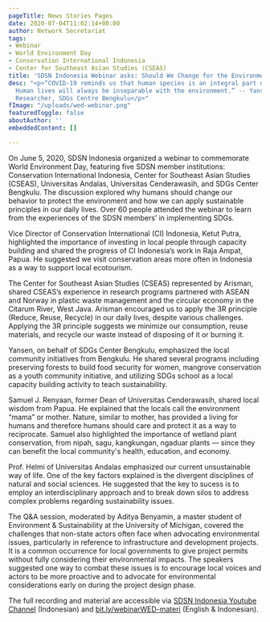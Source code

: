 ```yaml
---
pageTitle: News Stories Pages
date: 2020-07-04T11:02:14+00:00
author: Network Secretariat
tags:
- Webinar
- World Environment Day
- Conservation International Indonesia
- Center for Southeast Asian Studies (CSEAS)
title: 'SDSN Indonesia Webinar asks: Should We Change for the Environment?'
desc: "<p>“COVID-19 reminds us that human species is an integral part of the ecosystem.
  Human lives will always be inseparable with the environment.” -- Yansen, Senior
  Researcher, SDGs Centre Bengkulu</p>"
fImage: "/uploads/wed-webinar.png"
featuredToggle: false
aboutAuthor: ''
embeddedContent: []

---
```

On June 5, 2020, SDSN Indonesia organized a webinar to commemorate World Environment Day, featuring five SDSN member institutions: Conservation International Indonesia, Center for Southeast Asian Studies (CSEAS), Universitas Andalas, Universitas Cenderawasih, and SDGs Center Bengkulu. The discussion explored why humans should change our behavior to protect the environment and how we can apply sustainable principles in our daily lives. Over 60 people attended the webinar to learn from the experiences of the SDSN members’ in implementing SDGs.

Vice Director of Conservation International (CI) Indonesia, Ketut Putra, highlighted the importance of investing in local people through capacity building and shared the progress of CI Indonesia’s work in Raja Ampat, Papua. He suggested we visit conservation areas more often in Indonesia as a way to support local ecotourism.

The Center for Southeast Asian Studies (CSEAS) represented by Arisman, shared CSEAS’s experience in research programs partnered with ASEAN and Norway in plastic waste management and the circular economy in the Citarum River, West Java. Arisman encouraged us to apply the 3R principle (Reduce, Reuse, Recycle) in our daily lives, despite various challenges. Applying the 3R principle suggests we minimize our consumption, reuse materials, and recycle our waste instead of disposing of it or burning it.

Yansen, on behalf of SDGs Center Bengkulu, emphasized the local community initiatives from Bengkulu. He shared several programs including preserving forests to build food security for women, mangrove conservation as a youth community initiative, and utilizing SDGs school as a local capacity building activity to teach sustainability.

Samuel J. Renyaan, former Dean of Universitas Cenderawasih, shared local wisdom from Papua. He explained that the locals call the environment “mama” or mother. Nature, similar to mother, has provided a living for humans and therefore humans should care and protect it as a way to reciprocate. Samuel also highlighted the importance of wetland plant conservation, from nipah, sagu, kangkungan, ngaduar plants — since they can benefit the local community's health, education, and economy.

Prof. Helmi of Universitas Andalas emphasized our current unsustainable way of life. One of the key factors explained is the divergent disciplines of natural and social sciences. He suggested that the key to sucess is to employ an interdisciplinary approach and to break down silos to address complex problems regarding sustainability issues.

The Q&A session, moderated by Aditya Benyamin, a master student of Environment & Sustainability at the University of Michigan, covered the challenges that non-state actors often face when advocating environmental issues, particularly in reference to infrastructure and development projects. It is a common occurrence for local governments to give project permits without fully considering their environmental impacts. The speakers suggested one way to combat these issues is to encourage local voices and actors to be more proactive and to advocate for environmental considerations early on during the project design phase.

The full recording and material are accessible via [SDSN Indonesia Youtube Channel](http://bit.ly/youtube-sdsnid) (Indonesian) and [bit.ly/webinarWED-materi](http://bit.ly/webinarWED-materi) (English & Indonesian).